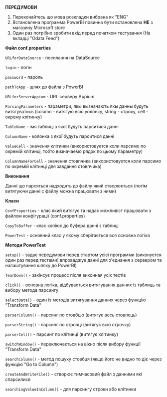 **ПЕРЕДУМОВИ**
1. Переконайтесь що мова розкладки вибрана як "ENG"
2. Встановлена программа PowerBI повинна бути встановлена **НЕ** з магазину Microsoft store
3. Один раз потрібно зробити вхід перед початком тестування (На вкладці "Odata Feed")


**Файл conf.properties**

`URLforDataSource` - посилання на DataSource

`login` - логін

`password` - пароль

`pathToApp` - шлях до файла з PowerBI

`URLforServerAppium` - URL серверу Appium

`ParsingParameters` - параметри, якы вызначають якы данны будуть витягуватись (column - витягую всю уолонку, string - строку, cell - окрему клітинку)

`TableName` - імя таблиці з якої будуть парситися данні

`ColumnName` - колонка з якої будуть парситися данні

`ValueCell` - значення клітинки (використовуется коли парсимо по окремій клітинці, тобто визначаемо рядок по цьому параметру)

`ColumnNameForCell` - значення стовпчика (використовуется коли парсимо по окремій клітинці для завдання стовпчика)


**Виконання**

Данні що парсяться надходять до файлу який створюється (потім витягуючи данні с файлу можна працювати з ними)

**Класи** 

`ConfProperties` - клас який витягує та надає можливіст працювати з файлом конфігурації (conf.properties)

`CopyToBuffer` - клас копіює до буфера данні з таблиці

`PowerTest` - основний клас у якому сберігається вся основна логіка

**Методи PowerTest**

`setup()` - задає передумови перед стартом усієї программи (виконуется один раз перед тестами) впроваджуе данні для 
з'єднання з сервером та налаштування шляху до PowerBI)

`TearDown()` - закінсує процесс після виконная усіх тестів

`click()` - основна логіка, відбувається витягування данних із таблиць та вибору метода парсингу

`selectData()` - один із методів витягування данних через функцію "Transform Data"

`parserColumn()` - парсинг по стовбцю (витягує весь стовпець)

`parserString()` - парсинг по строчці (витягує всю строчку)

`parserCell()` - парсинг по клітинці (витягує клітинку)

`switchWindow()` - переключається на вікно після вибору функції "Transform Data"

`searchColumn()` - метод пошуку стовбця (якщо його не видно то діє через функцію "Go to Column")

`createAndWriteFile()` - створює тимчасовий файл з данними які спарсилися

`searchingValueInColumn()` - для парсингу строки або клітинки

